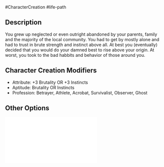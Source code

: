 #CharacterCreation #life-path 
## Description
You grew up neglected or even outright abandoned by your parents, family and the majority of the local community. You had to get by mostly alone and had to trust in brute strength and instinct above all. At best you (eventually) decided that you would do your damned best to rise above your origin. At worst, you took to the bad habbits and behavior of those around you.


## Character Creation Modifiers
- Attribute: +3 Brutality OR +3 Instincts
- Aptitude: Brutality OR Instincts
- Profession: Betrayer, Athlete, Acrobat, Survivalist, Observer, Ghost

## Other Options
![](</LifePath/Childhood/List of Childhoods.md>)